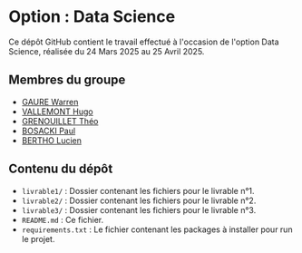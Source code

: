# Option : Data Science

Ce dépôt GitHub contient le travail effectué à l'occasion de l'option Data Science, réalisée du 24 Mars 2025 au 25 Avril 2025.

## Membres du groupe

- [GAURE Warren](https://github.com/warren-gaure)
- [VALLEMONT Hugo](https://github.com/Sheydss)
- [GRENOUILLET Théo](https://github.com/Frogounet)
- [BOSACKI Paul](https://github.com/PaulBos)
- [BERTHO Lucien](https://github.com/Asarck)

## Contenu du dépôt

- `livrable1/` : Dossier contenant les fichiers pour le livrable n°1.
- `livrable2/` : Dossier contenant les fichiers pour le livrable n°2.
- `livrable3/` : Dossier contenant les fichiers pour le livrable n°3.
- `README.md` : Ce fichier.
- `requirements.txt` : Le fichier contenant les packages à installer pour run le projet.
